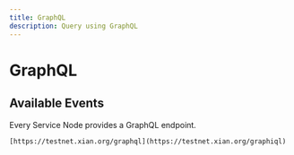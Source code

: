 ```yaml
---
title: GraphQL
description: Query using GraphQL
---
```


# GraphQL

## Available Events

Every Service Node provides a GraphQL endpoint.
```
[https://testnet.xian.org/graphql](https://testnet.xian.org/graphiql)
```
